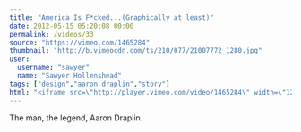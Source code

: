 ```yaml
---
title: "America Is F*cked...(Graphically at least)"
date: 2012-05-15 05:20:08 00:00
permalink: /videos/33
source: "https://vimeo.com/1465284"
thumbnail: "http://b.vimeocdn.com/ts/210/077/21007772_1280.jpg"
user:
  username: "sawyer"
  name: "Sawyer Hollenshead"
tags: ["design","aaron draplin","story"]
html: "<iframe src=\"http://player.vimeo.com/video/1465284\" width=\"1280\" height=\"720\" frameborder=\"0\" webkitAllowFullScreen mozallowfullscreen allowFullScreen></iframe>"
---
```


The man, the legend, Aaron Draplin.